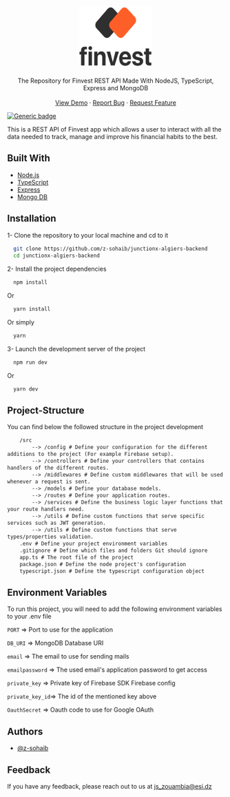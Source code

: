 <p align="center">
  <a href="https://github.com/z-sohaib/junctionx-algiers-backend">
    <img src="./assets/logo.png" alt="Logo" width="170" height="140">
  </a>

  <h3 align="center"></h3>

  <p align="center">
The Repository for Finvest REST API Made With NodeJS, TypeScript, Express and MongoDB
    <br />
    <br />
    <a href="https://github.com/z-sohaib/junctionx-algiers-backend">View Demo</a>
    ·
    <a href="https://github.com/z-sohaib/junctionx-algiers-backend/issues">Report Bug</a>
    ·
    <a href="https://github.com/z-sohaib/junctionx-algiers-backend/issues">Request Feature</a>
  </p>
</p>

[![Generic badge](https://img.shields.io/badge/version-0.0.1-green.svg)](https://github.com/z-sohaib/junctionx-algiers-backend/blob/main/package.json)

This is a REST API of Finvest app which allows a user to interact with all the data needed to track, manage and improve his financial habits to the best.

## Built With

- [Node.js](https://nodejs.org/en/)
- [TypeScript](https://www.typescriptlang.org/)
- [Express](https://expressjs.com/)
- [Mongo DB](https://www.mongodb.com/)

## Installation

1- Clone the repository to your local machine and cd to it

```bash
  git clone https://github.com/z-sohaib/junctionx-algiers-backend
  cd junctionx-algiers-backend
```

2- Install the project dependencies

```bash
  npm install
```

Or

```bash
  yarn install
```

Or simply

```bash
  yarn
```

3- Launch the development server of the project

```bash
  npm run dev
```

Or

```bash
  yarn dev
```

## Project-Structure

You can find below the followed structure in the project development

```
    /src
        --> /config # Define your configuration for the different additions to the project (For example Firebase setup).
        --> /controllers # Define your controllers that contains handlers of the different routes.
        --> /middlewares # Define custom middlewares that will be used whenever a request is sent.
        --> /models # Define your database models.
        --> /routes # Define your application routes.
        --> /services # Define the business logic layer functions that your route handlers need.
        --> /utils # Define custom functions that serve specific services such as JWT generation.
        --> /utils # Define custom functions that serve types/properties validation.
    .env # Define your project environment variables
    .gitignore # Define which files and folders Git should ignore
    app.ts # The root file of the project
    package.json # Define the node project's configuration
    typescript.json # Define the typescript configuration object
```

## Environment Variables

To run this project, you will need to add the following environment variables to your .env file

`PORT` => Port to use for the application

`DB_URI` => MongoDB Database URI

`email` => The email to use for sending mails

`emailpassword` => The used email's application password to get access

`private_key` => Private key of Firebase SDK Firebase config

`private_key_id`=> The id of the mentioned key above

`OauthSecret` => Oauth code to use for Google OAuth

## Authors

- [@z-sohaib](https://www.github.com/z-sohaib)

## Feedback

If you have any feedback, please reach out to us at js_zouambia@esi.dz

